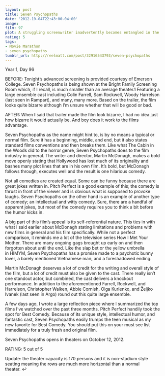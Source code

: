 ```yaml
---
layout: post
title: Seven Psychopaths
date: '2012-10-04T22:43:00-04:00'
image: 
film: 97
plot: A struggling screenwriter inadvertently becomes entangled in the Los Angeles criminal underworld after his oddball friends kidnap a gangster’s beloved Shih Tzu.
rating: 5
tags:
- Movie Marathon
- seven psychopaths
tumblr_url: http://reelmatt.com/post/32916543793/seven-psychopaths
---
```


Year 1, Day 96

BEFORE: Tonight’s advanced screening is provided courtesy of Emerson College. Seven Psychopaths is being shown at the Bright Family Screening Room which, if I recall, is much smaller than an average theater.1 Featuring a large ensemble cast including Colin Farrell, Sam Rockwell, Woody Harrelson (last seen in Rampart), and many, many more. Based on the trailer, the film looks quite bizarre although I’m unsure whether that will be good or bad.

AFTER: When I said that trailer made the film look bizarre, I had no idea just how bizarre it would actually be. And boy does it work to the films advantage.

Seven Psychopaths as the name might hint to, is by no means a typical or normal film. Sure it has a beginning, middle, and end, but it also states standard films conventions and then breaks them. Like what The Cabin in the Woods did to the horror genre, Seven Psychopaths does to the film industry in general. The writer and director, Martin McDonagh, makes a bold move openly stating that Hollywood has lost much of its originality and bashes many plot lines that are in his own film. It’s bold, but McDonagh follows through, executes well and the result is one hilarious comedy.

Not all comedies are created equal. Some can be funny because there are great jokes written in. Pitch Perfect is a good example of this; the comedy is thrust in front of the viewer and is obvious what is supposed to provoke laughs. Seven Psychopaths on the other hand is an example of another type of comedy; an intellectual and witty comedy. Sure, there are a handful of apparent jokes, but most of the comedy requires you to think a bit before the humor kicks in.

A big part of this film’s appeal is its self-referential nature. This ties in with what I said earlier about McDonagh stating limitations and problems with new films in general and his film specifically. While not a perfect comparison, it reminds me a lot of the television series How I Met Your Mother. There are many ongoing gags brought up early on and then forgotten about until the end. Like the slap bet or the yellow umbrella in HIMYM, Seven Psychopaths has a promise made to a psychotic bunny lover, a barely mentioned Vietnamese man, and a foreshadowed ending.

Martin McDonagh deserves a lot of credit for the writing and overall style of the film, but a lot of credit must also be given to the cast. There really isn’t one standout actor, but combined, the cast delivers a knockout performance. In addition to the aforementioned Farrell, Rockwell, and Harrelson, Christopher Walken, Abbie Cornish, Olga Kurlenko, and Željko Ivanek (last seen in Argo) round out this quite large ensemble.

A few days ago, I wrote a large reflection piece where I summarized the top films I’ve watched over the past three months. Pitch Perfect handily took the spot for Best Comedy. Because of its unique style, intellectual humor, and fantastic cast, Seven Psychopaths easily trumps the teen musical as my new favorite for Best Comedy. You should put this on your must see list immediately for a truly fresh and original film.

Seven Psychopaths opens in theaters on October 12, 2012.

RATING: 5 out of 5

Update: the theater capacity is 170 persons and it is non-stadium style seating meaning the rows are much more horizontal than a normal theater. ↩

